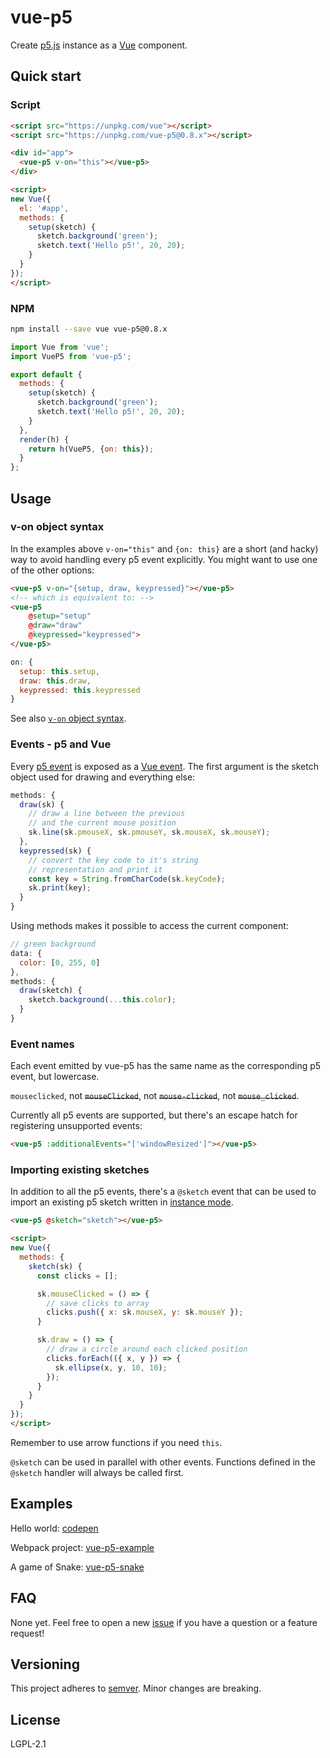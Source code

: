 # vue-p5

Create [p5.js](https://p5js.org/) instance as a [Vue](https://vuejs.org/) component.


## Quick start

### Script

```html
<script src="https://unpkg.com/vue"></script>
<script src="https://unpkg.com/vue-p5@0.8.x"></script>

<div id="app">
  <vue-p5 v-on="this"></vue-p5>
</div>

<script>
new Vue({
  el: '#app',
  methods: {
    setup(sketch) {
      sketch.background('green');
      sketch.text('Hello p5!', 20, 20);
    }
  }
});
</script>
```

### NPM

```bash
npm install --save vue vue-p5@0.8.x
```

```javascript
import Vue from 'vue';
import VueP5 from 'vue-p5';

export default {
  methods: {
    setup(sketch) {
      sketch.background('green');
      sketch.text('Hello p5!', 20, 20);
    }
  },
  render(h) {
    return h(VueP5, {on: this});
  }
};
```

## Usage

### v-on object syntax

In the examples above `v-on="this"` and `{on: this}` are a short (and hacky) way to avoid handling every p5 event explicitly. You might want to use one of the other options:

```html
<vue-p5 v-on="{setup, draw, keypressed}"></vue-p5>
<!-- which is equivalent to: -->
<vue-p5
    @setup="setup"
    @draw="draw"
    @keypressed="keypressed">
</vue-p5>
```

```javascript
on: {
  setup: this.setup,
  draw: this.draw,
  keypressed: this.keypressed
}
```

See also [`v-on` object syntax](https://vuejs.org/v2/api/#v-on).

### Events - p5 and Vue

Every [p5 event](https://p5js.org/reference/#group-Events) is exposed as a [Vue event](https://vuejs.org/v2/guide/events.html). The first argument is the sketch object used for drawing and everything else:

```javascript
methods: {
  draw(sk) {
    // draw a line between the previous
    // and the current mouse position
    sk.line(sk.pmouseX, sk.pmouseY, sk.mouseX, sk.mouseY);
  },
  keypressed(sk) {
    // convert the key code to it's string
    // representation and print it
    const key = String.fromCharCode(sk.keyCode);
    sk.print(key);
  }
}
```

Using methods makes it possible to access the current component:

```javascript
// green background
data: {
  color: [0, 255, 0]
},
methods: {
  draw(sketch) {
    sketch.background(...this.color);
  }
}
```

### Event names

Each event emitted by vue-p5 has the same name as the corresponding p5 event, but lowercase.

`mouseclicked`, not ~~`mouseClicked`~~, not ~~`mouse-clicked`~~, not ~~`mouse_clicked`~~.

Currently all p5 events are supported, but there's an escape hatch for registering unsupported events:

```html
<vue-p5 :additionalEvents="['windowResized']"></vue-p5>
```

### Importing existing sketches

In addition to all the p5 events, there's a `@sketch` event that can be used to import an existing p5 sketch written in [instance mode](https://github.com/processing/p5.js/wiki/Global-and-instance-mode).

```html
<vue-p5 @sketch="sketch"></vue-p5>

<script>
new Vue({
  methods: {
    sketch(sk) {
      const clicks = [];

      sk.mouseClicked = () => {
        // save clicks to array
        clicks.push({ x: sk.mouseX, y: sk.mouseY });
      }

      sk.draw = () => {
        // draw a circle around each clicked position
        clicks.forEach(({ x, y }) => {
          sk.ellipse(x, y, 10, 10);
        });
      }
    }
  }
});
</script>
```

Remember to use arrow functions if you need `this`.

`@sketch` can be used in parallel with other events. Functions defined in the `@sketch` handler will always be called first.

## Examples

Hello world: [codepen](https://codepen.io/Kinrany/pen/oPqEbQ)

Webpack project: [vue-p5-example](https://github.com/Kinrany/vue-p5-example/)

A game of Snake: [vue-p5-snake](https://github.com/Kinrany/vue-p5-snake/)

## FAQ

None yet. Feel free to open a new [issue](https://github.com/Kinrany/vue-p5/issues) if you have a question or a feature request!

## Versioning

This project adheres to [semver](https://semver.org/). Minor changes are breaking.

## License

LGPL-2.1
